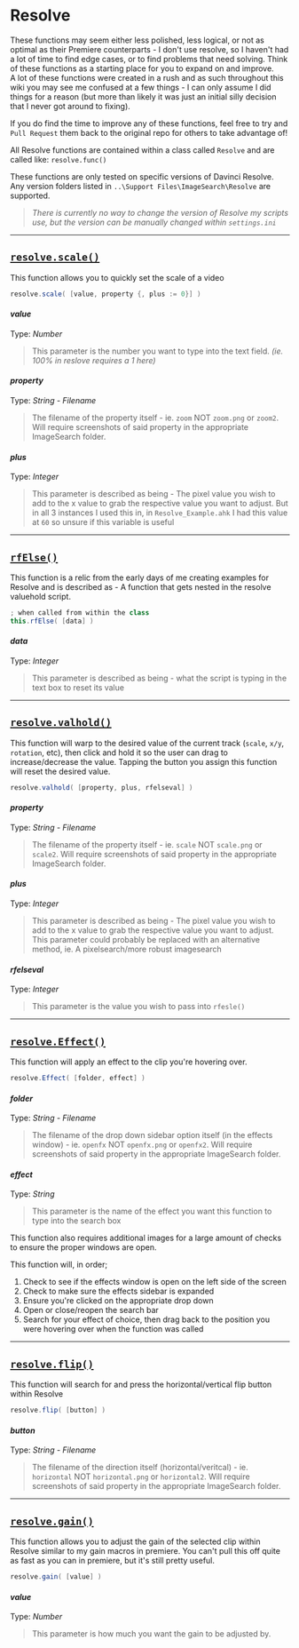 # Resolve
These functions may seem either less polished, less logical, or not as optimal as their Premiere counterparts - I don't use resolve, so I haven't had a lot of time to find edge cases, or to find problems that need solving. Think of these functions as a starting place for you to expand on and improve.  
A lot of these functions were created in a rush and as such throughout this wiki you may see me confused at a few things - I can only assume I did things for a reason (but more than likely it was just an initial silly decision that I never got around to fixing).

If you do find the time to improve any of these functions, feel free to try and `Pull Request` them back to the original repo for others to take advantage of!

All Resolve functions are contained within a class called `Resolve` and are called like: `resolve.func()`

These functions are only tested on specific versions of Davinci Resolve. Any version folders listed in `..\Support Files\ImageSearch\Resolve` are supported.
> *There is currently no way to change the version of Resolve my scripts use, but the version can be manually changed within `settings.ini`*
***

## <u>`resolve.scale()`</u>
This function allows you to quickly set the scale of a video
```c#
resolve.scale( [value, property {, plus := 0}] )
```
#### *value*
Type: *Number*
> This parameter is the number you want to type into the text field. *(ie. 100% in reslove requires a 1 here)*

#### *property*
Type: *String - Filename*
> The filename of the property itself - ie. `zoom` NOT `zoom.png` or `zoom2`. Will require screenshots of said property in the appropriate ImageSearch folder.

#### *plus*
Type: *Integer*
> This parameter is described as being - The pixel value you wish to add to the x value to grab the respective value you want to adjust.
> But in all 3 instances I used this in, in `Resolve_Example.ahk` I had this value at `60` so unsure if this variable is useful
***

## <u>`rfElse()`</u>
This function is a relic from the early days of me creating examples for Resolve and is described as - A function that gets nested in the resolve valuehold script.
```c#
; when called from within the class
this.rfElse( [data] )
```
#### *data*
Type: *Integer*
> This parameter is described as being - what the script is typing in the text box to reset its value
***

## <u>`resolve.valhold()`</u>
This function will warp to the desired value of the current track (`scale`, `x/y`, `rotation`, etc), then click and hold it so the user can drag to increase/decrease the value. Tapping the button you assign this function will reset the desired value.
```c#
resolve.valhold( [property, plus, rfelseval] )
```
#### *property*
Type: *String - Filename*
> The filename of the property itself - ie. `scale` NOT `scale.png` or `scale2`. Will require screenshots of said property in the appropriate ImageSearch folder.

#### *plus*
Type: *Integer*
> This parameter is described as being - The pixel value you wish to add to the x value to grab the respective value you want to adjust.
> This parameter could probably be replaced with an alternative method, ie. A pixelsearch/more robust imagesearch

#### *rfelseval*
Type: *Integer*
> This parameter is the value you wish to pass into `rfesle()`
***

## <u>`resolve.Effect()`</u>
This function will apply an effect to the clip you're hovering over.
```c#
resolve.Effect( [folder, effect] )
```
#### *folder*
Type: *String - Filename*
> The filename of the drop down sidebar option itself (in the effects window) - ie. `openfx` NOT `openfx.png` or `openfx2`. Will require screenshots of said property in the appropriate ImageSearch folder.

#### *effect*
Type: *String*
> This parameter is the name of the effect you want this function to type into the search box

This function also requires additional images for a large amount of checks to ensure the proper windows are open.

This function will, in order;

1. Check to see if the effects window is open on the left side of the screen
2. Check to make sure the effects sidebar is expanded
3. Ensure you're clicked on the appropriate drop down
4. Open or close/reopen the search bar
5. Search for your effect of choice, then drag back to the position you were hovering over when the function was called
***

## <u>`resolve.flip()`</u>
This function will search for and press the horizontal/vertical flip button within Resolve
```c#
resolve.flip( [button] )
```
#### *button*
Type: *String - Filename*
> The filename of the direction itself (horizontal/veritcal) - ie. `horizontal` NOT `horizontal.png` or `horizontal2`. Will require screenshots of said property in the appropriate ImageSearch folder.
***

## <u>`resolve.gain()`</u>
This function allows you to adjust the gain of the selected clip within Resolve similar to my gain macros in premiere. You can't pull this off quite as fast as you can in premiere, but it's still pretty useful.
```c#
resolve.gain( [value] )
```
#### *value*
Type: *Number*
> This parameter is how much you want the gain to be adjusted by.